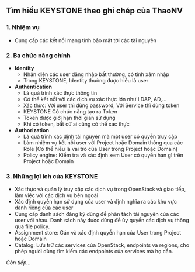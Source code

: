 ## Tìm hiểu KEYSTONE theo ghi chép của ThaoNV

### 1. Nhiệm vụ

- Cung cấp các kết nối mang tính bảo mật tới các tài nguyên

### 2. Ba chức năng chính

- **Identity**
	- Nhận diện các user đăng nhập bất thường, có tính xâm nhập
	- Trong KEYSTONE, Identity thường được hiểu là user
- **Authentication**
	- Là quá trình xác thực thông tin
	- Có thể kết nối với các dịch vụ xác thực lớn như LDAP, AD,...
	- Xác thực: Với user thì dùng password, Với Service thì dùng token
	- KEYSTONE Có chức năng tạo ra Token
	- Token được giới hạn thời gian sử dụng
	- Khi có token, bất cứ ai cũng có thể xác thực
- **Authorization**
	- Là quá trình xác định tài nguyên mà một user có quyền truy cập
	 - Làm nhiệm vụ kết nối user với Project hoặc Domain thông qua các Role (Có thể hiểu là vai trò của User trong Project hoặc Domain)
	 - Policy engine: Kiểm tra và xác định xem User có quyền hạn gì trên Project hoặc Domain
### 3. Những lợi ích của KEYSTONE

- Xác thực và quản lý truy cập các dịch vụ trong OpenStack và giao tiếp, làm việc với các dịch vụ bên ngoài
- Xác định quyền hạn sử dụng của user và định nghĩa ra các khu vực dành riêng của các user
- Cung cấp danh sách đăng ký  dùng để phân tách tài nguyên của các user với nhau. Danh sách này được dùng để ủy quyền các dịch vụ thông qua file policy.
- Assignment store: Gán và xác định quyền hạn của User trong Project hoặc Domain
- Catalog: Lưu trữ các services của OpenStack, endpoints và regions, cho phép người dùng tìm kiếm các endpoints của services mà họ cần.

*Còn tiếp...*